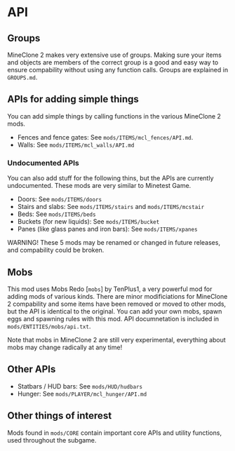 # API
## Groups
MineClone 2 makes very extensive use of groups. Making sure your items and objects are members of the correct group is a good and easy way to ensure compability without using any function calls.
Groups are explained in `GROUPS.md`.

## APIs for adding simple things
You can add simple things by calling functions in the various MineClone 2 mods.

* Fences and fence gates: See `mods/ITEMS/mcl_fences/API.md`.
* Walls: See `mods/ITEMS/mcl_walls/API.md`

### Undocumented APIs
You can also add stuff for the following thins, but the APIs are currently undocumented. These mods are very similar to Minetest Game.

* Doors: See `mods/ITEMS/doors`
* Stairs and slabs: See `mods/ITEMS/stairs` and `mods/ITEMS/mcstair`
* Beds: See `mods/ITEMS/beds`
* Buckets (for new liquids): See `mods/ITEMS/bucket`
* Panes (like glass panes and iron bars): See `mods/ITEMS/xpanes`

WARNING! These 5 mods may be renamed or changed in future releases, and compability could be broken.

## Mobs
This mod uses Mobs Redo [`mobs`] by TenPlus1, a very powerful mod for adding mods of various kinds.
There are minor modificiations for MineClone 2 compability and some items have been removed or moved to other mods, but the API is identical to the original.
You can add your own mobs, spawn eggs and spawning rules with this mod.
API documnetation is included in `mods/ENTITIES/mobs/api.txt`.

Note that mobs in MineClone 2 are still very experimental, everything about mobs may change radically at any time!

## Other APIs
* Statbars / HUD bars: See `mods/HUD/hudbars`
* Hunger: See `mods/PLAYER/mcl_hunger/API.md`

## Other things of interest
Mods found in `mods/CORE` contain important core APIs and utility functions, used throughout the subgame.
